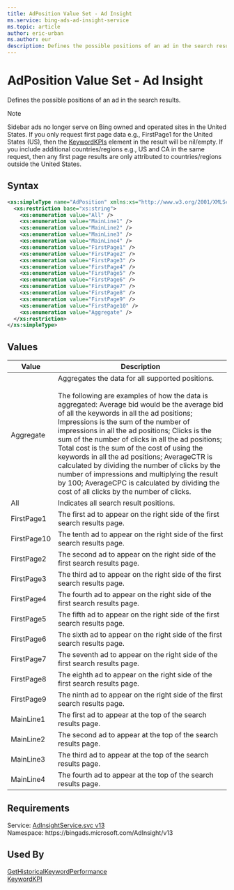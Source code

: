 ```yaml
---
title: AdPosition Value Set - Ad Insight
ms.service: bing-ads-ad-insight-service
ms.topic: article
author: eric-urban
ms.author: eur
description: Defines the possible positions of an ad in the search results.
---
```

# AdPosition Value Set - Ad Insight
Defines the possible positions of an ad in the search results.

> [!NOTE]
> Sidebar ads no longer serve on Bing owned and operated sites in the United States. If you only request first page data e.g., FirstPage1 for the United States (US), then the [KeywordKPIs](keywordhistoricalperformance.md#keywordkpis) element in the result will be nil/empty. If you include additional countries/regions e.g., US and CA in the same request, then any first page results are only attributed to countries/regions outside the United States.

## Syntax
```xml
<xs:simpleType name="AdPosition" xmlns:xs="http://www.w3.org/2001/XMLSchema">
  <xs:restriction base="xs:string">
    <xs:enumeration value="All" />
    <xs:enumeration value="MainLine1" />
    <xs:enumeration value="MainLine2" />
    <xs:enumeration value="MainLine3" />
    <xs:enumeration value="MainLine4" />
    <xs:enumeration value="FirstPage1" />
    <xs:enumeration value="FirstPage2" />
    <xs:enumeration value="FirstPage3" />
    <xs:enumeration value="FirstPage4" />
    <xs:enumeration value="FirstPage5" />
    <xs:enumeration value="FirstPage6" />
    <xs:enumeration value="FirstPage7" />
    <xs:enumeration value="FirstPage8" />
    <xs:enumeration value="FirstPage9" />
    <xs:enumeration value="FirstPage10" />
    <xs:enumeration value="Aggregate" />
  </xs:restriction>
</xs:simpleType>
```

## <a name="values"></a>Values

|Value|Description|
|-----------|---------------|
|<a name="aggregate"></a>Aggregate|Aggregates the data for all supported positions.<br/><br/>The following are examples of how the data is aggregated: Average bid would be the average bid of all the keywords in all the ad positions; Impressions is the sum of the number of impressions in all the ad positions; Clicks is the sum of the number of clicks in all the ad positions; Total cost is the sum of the cost of using the keywords in all the ad positions; AverageCTR is calculated by dividing the number of clicks by the number of impressions and multiplying the result by 100; AverageCPC is calculated by dividing the cost of all clicks by the number of clicks.|
|<a name="all"></a>All|Indicates all search result positions.|
|<a name="firstpage1"></a>FirstPage1|The first ad to appear on the right side of the first search results page.|
|<a name="firstpage10"></a>FirstPage10|The tenth ad to appear on the right side of the first search results page.|
|<a name="firstpage2"></a>FirstPage2|The second ad to appear on the right side of the first search results page.|
|<a name="firstpage3"></a>FirstPage3|The third ad to appear on the right side of the first search results page.|
|<a name="firstpage4"></a>FirstPage4|The fourth ad to appear on the right side of the first search results page.|
|<a name="firstpage5"></a>FirstPage5|The fifth ad to appear on the right side of the first search results page.|
|<a name="firstpage6"></a>FirstPage6|The sixth ad to appear on the right side of the first search results page.|
|<a name="firstpage7"></a>FirstPage7|The seventh ad to appear on the right side of the first search results page.|
|<a name="firstpage8"></a>FirstPage8|The eighth ad to appear on the right side of the first search results page.|
|<a name="firstpage9"></a>FirstPage9|The ninth ad to appear on the right side of the first search results page.|
|<a name="mainline1"></a>MainLine1|The first ad to appear at the top of the search results page.|
|<a name="mainline2"></a>MainLine2|The second ad to appear at the top of the search results page.|
|<a name="mainline3"></a>MainLine3|The third ad to appear at the top of the search results page.|
|<a name="mainline4"></a>MainLine4|The fourth ad to appear at the top of the search results page.|

## Requirements
Service: [AdInsightService.svc v13](https://adinsight.api.bingads.microsoft.com/Api/Advertiser/AdInsight/v13/AdInsightService.svc)  
Namespace: https\://bingads.microsoft.com/AdInsight/v13  

## Used By
[GetHistoricalKeywordPerformance](gethistoricalkeywordperformance.md)  
[KeywordKPI](keywordkpi.md)  

